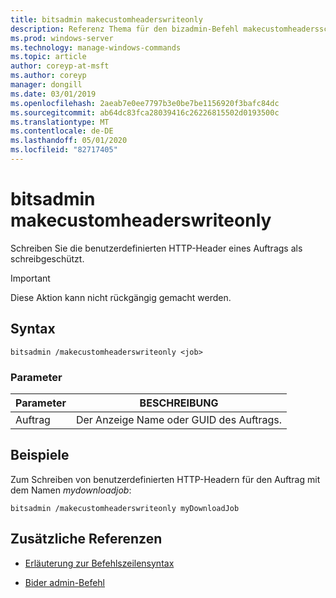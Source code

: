 ```yaml
---
title: bitsadmin makecustomheaderswriteonly
description: Referenz Thema für den bizadmin-Befehl makecustomheadersschreiteonly, mit dem die benutzerdefinierten HTTP-Header eines Auftrags schreibgeschützt werden.
ms.prod: windows-server
ms.technology: manage-windows-commands
ms.topic: article
author: coreyp-at-msft
ms.author: coreyp
manager: dongill
ms.date: 03/01/2019
ms.openlocfilehash: 2aeab7e0ee7797b3e0be7be1156920f3bafc84dc
ms.sourcegitcommit: ab64dc83fca28039416c26226815502d0193500c
ms.translationtype: MT
ms.contentlocale: de-DE
ms.lasthandoff: 05/01/2020
ms.locfileid: "82717405"
---
```

# <a name="bitsadmin-makecustomheaderswriteonly"></a>bitsadmin makecustomheaderswriteonly

Schreiben Sie die benutzerdefinierten HTTP-Header eines Auftrags als schreibgeschützt.

> [!IMPORTANT]
> Diese Aktion kann nicht rückgängig gemacht werden.

## <a name="syntax"></a>Syntax

```
bitsadmin /makecustomheaderswriteonly <job>
```

### <a name="parameters"></a>Parameter

| Parameter | BESCHREIBUNG |
| -------------- | -------------- |
| Auftrag | Der Anzeige Name oder GUID des Auftrags. |

## <a name="examples"></a>Beispiele

Zum Schreiben von benutzerdefinierten HTTP-Headern für den Auftrag mit dem Namen *mydownloadjob*:

```
bitsadmin /makecustomheaderswriteonly myDownloadJob
```

## <a name="additional-references"></a>Zusätzliche Referenzen

- [Erläuterung zur Befehlszeilensyntax](command-line-syntax-key.md)

- [Bider admin-Befehl](bitsadmin.md)
